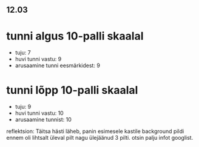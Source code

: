 ## 12.03

# tunni algus 10-palli skaalal

-   tuju: 7
-   huvi tunni vastu: 9
-   arusaamine tunni eesmärkidest: 9

# tunni lõpp 10-palli skaalal

-   tuju: 9
-   huvi tunni vastu: 10
-   arusaamine tunnist: 10

reflektsion: Täitsa hästi läheb, panin esimesele kastile background pildi ennem oli lihtsalt üleval pilt nagu ülejäänud 3 pilti. otsin palju infot googlist.
